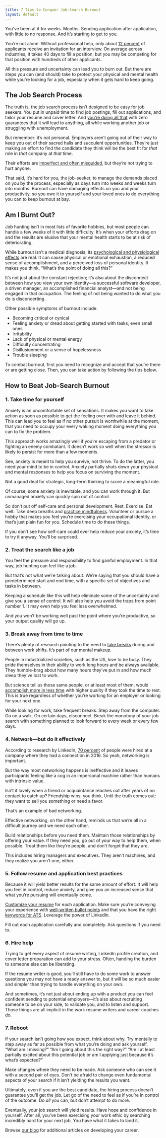 ```yaml
---
title: 7 Tips to Conquer Job-Search Burnout
layout: default
---
```


You’ve been at it for weeks. Months. Sending application after application, with little to no response. And it’s starting to get to you.

You’re not alone. Without professional help, only about [12 percent](https://zety.com/blog/job-search-statistics) of applicants receive an invitation for an interview. On average across industries, it takes 40 days to fill a position, but you may be competing for that position with hundreds of other applicants.

All this pressure and uncertainty can lead you to burn out. But there are steps you can (and should) take to protect your physical and mental health while you’re looking for a job, especially when it gets hard to keep going.

## The Job Search Process

The truth is, the job search process isn’t designed to be easy for job seekers. You put in unpaid time to find job postings, fill out applications, and tailor your resume and cover letter. And [you’re doing all that](https://www.promotedresume.com/blog/not-hearing-back-from-employers-applying-to-jobs) with zero guarantees that it will lead to anything, all while working another job or struggling with unemployment.

But remember: it’s not personal. Employers aren’t going out of their way to keep you out of their sacred halls and succulent opportunities. They’re just making an effort to find the candidate they think will be the best fit for _that_ role in _that_ company at _that_ time.

Their efforts are [imperfect and often misguided](https://hbr.org/2019/05/your-approach-to-hiring-is-all-wrong), but they’re not trying to hurt anyone.

That said, it’s hard for you, the job-seeker, to manage the demands placed on you by the process, especially as days turn into weeks and weeks turn into months. Burnout can have damaging effects on you and your productivity, so you owe it to yourself and your loved ones to do everything you can to keep burnout at bay.

## Am I Burnt Out?

Job hunting isn’t in most lists of favorite hobbies, but most people can handle a few weeks of it with little difficulty. It’s when your efforts drag on and the results are elusive that your mental health starts to be at risk of deteriorating.

While burnout isn’t a medical diagnosis, its [psychological and physiological effects](https://www.mayoclinic.org/healthy-lifestyle/adult-health/in-depth/burnout/art-20046642) are real. It can cause physical or emotional exhaustion, a reduced sense of accomplishment, and a perceived loss of personal identity. It makes you think, “What’s the point of doing all this?”

It’s not just about the constant rejection; it’s also about the disconnect between how you view your own identity—a successful software developer, a driven manager, an accomplished financial analyst—and not being engaged in that occupation. The feeling of not being wanted to do what you do is disconcerting.

Other possible symptoms of burnout include:

*   Becoming critical or cynical
*   Feeling anxiety or dread about getting started with tasks, even small ones
*   Irritability
*   Lack of physical or mental energy
*   Difficulty concentrating
*   Disillusionment or a sense of hopelessness
*   Trouble sleeping

To combat burnout, first you need to recognize and accept that you’re there or are getting close. Then, you can take action by following the tips below.

## How to Beat Job-Search Burnout

### 1.  Take time for yourself

Anxiety is an uncomfortable set of sensations. It makes you want to take action as soon as possible to get the feeling over with and leave it behind. This can lead you to feel as if no other pursuit is worthwhile at the moment, that you need to occupy your every waking moment doing everything you can to fix the problem.

This approach works amazingly well if you’re escaping from a predator or fighting an enemy combatant. It doesn’t work so well when the stressor is likely to persist for more than a few moments.

See, anxiety is meant to help you survive, not thrive. To do the latter, you need your mind to be in control. Anxiety partially shuts down your physical and mental responses to help you focus on surviving the moment.

Not a good deal for strategic, long-term thinking to score a meaningful role.

Of course, some anxiety is inevitable, and you can work through it. But unmanaged anxiety can quickly spin out of control.

So don’t put off self-care and personal development. Rest. Exercise. Eat well. Take deep breaths and [practice mindfulness](https://www.psychologytoday.com/us/basics/mindfulness). Volunteer or pursue a hobby that makes you feel you’re exercising your occupational identity, or that’s just plain fun for you. Schedule time to do these things.

If you don’t see how self-care could ever help reduce your anxiety, it’s time to try it anyway. You’ll be surprised.

### 2.  Treat the search like a job

You feel the pressure and responsibility to find gainful employment. In that way, job hunting can feel like a job.

But that’s not what we’re talking about. We’re saying that you should have a predetermined start and end time, with a specific set of objectives and tasks in between.

Keeping a schedule like this will help eliminate some of the uncertainty and give you a sense of control. It will also help you avoid the traps from point number 1\. It may even help you feel less overwhelmed.

And you won’t be working well past the point where you’re productive, so your output quality will go up.

### 3.  Break away from time to time

There’s plenty of research pointing to the need to [take breaks](https://www.apa.org/monitor/2019/01/break) during and between work shifts. It’s part of our mental makeup.

People in industrialized societies, such as the US, love to be busy. They pride themselves in their ability to work long hours and be always available. They humble-brag about how many hours they’ve put in and how much sleep they’ve lost to work.

But science tell us those same people, or at least most of them, would [accomplish more in less time](https://www.inc.com/minda-zetlin/productivity-workday-52-minutes-work-17-minutes-break-travis-bradberry-pomodoro-technique.html) with higher quality if they took the time to rest. This is true regardless of whether you’re working for an employer or looking for your next one.

While looking for work, take frequent breaks. Step away from the computer. Go on a walk. On certain days, disconnect. Break the monotony of your job search with something planned to look forward to every week or every few days.

### 4.  Network—but do it effectively

According to research by LinkedIn, [70 percent](https://news.linkedin.com/2017/6/eighty-percent-of-professionals-consider-networking-important-to-career-success) of people were hired at a company where they had a connection in 2016\. So yeah, networking is important.

But the way most networking happens is ineffective and it leaves participants feeling like a cog in an impersonal machine rather than humans with intrinsic value.

Isn’t it lovely when a friend or acquaintance reaches out after years of no contact to catch up? Friendship wins, you think. Until the truth comes out: they want to sell you something or need a favor.

That’s an example of bad networking.

Effective networking, on the other hand, reminds us that we’re all in a difficult journey and we need each other.

Build relationships before you need them. Maintain those relationships by offering your value. If they need you, go out of your way to help them, when possible. Treat them like they’re people, and don’t forget that they are.

This includes hiring managers and executives. They aren’t machines, and they realize you aren’t one, either.

### 5.  Follow resume and application best practices

Because it will yield better results for the same amount of effort. It will help you feel in control, reduce anxiety, and give you an increased sense that what you’re pursuing will eventually come.

[Customize your resume](https://www.promotedresume.com/blog/how-to-write-a-resume-with-no-experience-part-one) for each application. Make sure you’re conveying your experience with [well-written bullet points](https://www.promotedresume.com/blog/how-to-write-good-resume-bullet-points-guide) and that you have the right [keywords for ATS](https://www.promotedresume.com/blog/how-to-get-your-resume-past-the-applicant-tracking-systems-ats). Leverage the power of LinkedIn.

Fill out each application carefully and completely. Ask questions if you need to.

### 6.  Hire help

Trying to get every aspect of resume writing, LinkedIn profile creation, and cover letter preparation can add to your stress. Often, handing the burden to someone else can be liberating.

If the resume writer is good, you’ll still have to do some work to answer questions you may not have a ready answer to, but it will be so much easier and simpler than trying to handle everything on your own.

And sometimes, it’s not just about ending up with a product you can feel confident sending to potential employers—it’s also about recruiting someone to be on your side, to validate you, and to listen and support. Those things are all implicit in the work resume writers and career coaches do.

### 7.  Reboot

If your search isn’t going how you expect, think about why. Try mentally to step away as far as possible from what you’re doing and ask yourself, “What am I missing?” “Am I going about this the right way?” “Am I at least partially excited about this potential job or am I applying just because it’s what’s expected?”

Make changes where they need to be made. Ask someone who can see it with a second pair of eyes. Don’t be afraid to change even fundamental aspects of your search if it isn’t yielding the results you want.

Ultimately, even if you are the best candidate, the hiring process doesn’t guarantee you’ll get the job. Let go of the need to feel as if you’re in control of the outcome. Do _all_ you can, but don’t attempt to do more.

Eventually, your job search will yield results. Have hope and confidence in yourself. After all, you’ve been exercising your work ethic by searching incredibly hard for your next job. You have what it takes to land it.

Browse <a href="https://www.promotedresume.com/blog/how-to-get-your-resume-past-the-applicant-tracking-systems-ats" target="_blank">our blog</a> for additional articles on developing your career.

